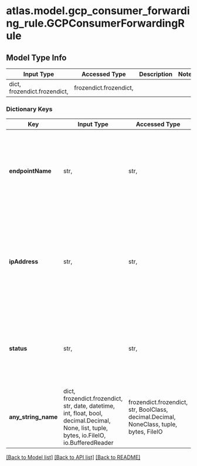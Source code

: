 # atlas.model.gcp_consumer_forwarding_rule.GCPConsumerForwardingRule

## Model Type Info
Input Type | Accessed Type | Description | Notes
------------ | ------------- | ------------- | -------------
dict, frozendict.frozendict,  | frozendict.frozendict,  |  | 

### Dictionary Keys
Key | Input Type | Accessed Type | Description | Notes
------------ | ------------- | ------------- | ------------- | -------------
**endpointName** | str,  | str,  | Human-readable label that identifies the Google Cloud consumer forwarding rule that you created. | [optional] 
**ipAddress** | str,  | str,  | One Private Internet Protocol version 4 (IPv4) address to which this Google Cloud consumer forwarding rule resolves. | [optional] 
**status** | str,  | str,  | State of the MongoDB Cloud endpoint group when MongoDB Cloud received this request. | [optional] must be one of ["INITIATING", "AVAILABLE", "FAILED", "DELETING", ] 
**any_string_name** | dict, frozendict.frozendict, str, date, datetime, int, float, bool, decimal.Decimal, None, list, tuple, bytes, io.FileIO, io.BufferedReader | frozendict.frozendict, str, BoolClass, decimal.Decimal, NoneClass, tuple, bytes, FileIO | any string name can be used but the value must be the correct type | [optional]

[[Back to Model list]](../../README.md#documentation-for-models) [[Back to API list]](../../README.md#documentation-for-api-endpoints) [[Back to README]](../../README.md)

